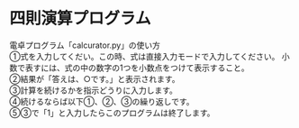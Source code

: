 # 四則演算プログラム

電卓プログラム「calcurator.py」の使い方  
①式を入力してくだい。この時、式は直接入力モードで入力してください。
小数で表すには、式の中の数字の1つを小数点をつけて表示すること。  
②結果が「答えは、○です。」と表示されます。  
③計算を続けるかを指示どうりに入力します。  
④続けるならば以下①、②、③の繰り返しです。  
⑤③で「1」と入力したらこのプログラムは終了します。

